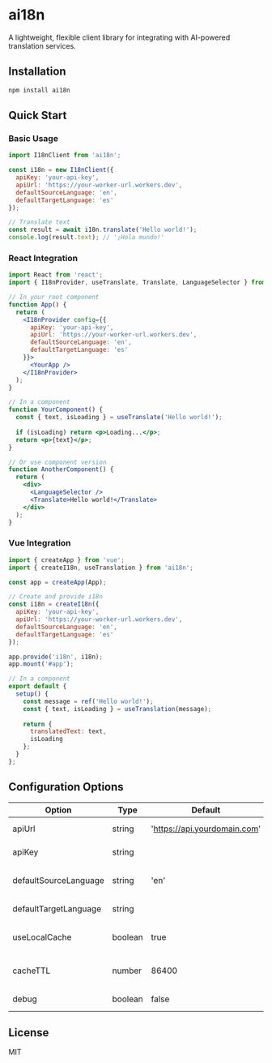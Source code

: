 # ai18n

A lightweight, flexible client library for integrating with AI-powered translation services.

## Installation

```bash
npm install ai18n
```

## Quick Start

### Basic Usage

```javascript
import I18nClient from 'ai18n';

const i18n = new I18nClient({
  apiKey: 'your-api-key', 
  apiUrl: 'https://your-worker-url.workers.dev',
  defaultSourceLanguage: 'en',
  defaultTargetLanguage: 'es'
});

// Translate text
const result = await i18n.translate('Hello world!');
console.log(result.text); // '¡Hola mundo!'
```

### React Integration

```jsx
import React from 'react';
import { I18nProvider, useTranslate, Translate, LanguageSelector } from 'ai18n';

// In your root component
function App() {
  return (
    <I18nProvider config={{
      apiKey: 'your-api-key',
      apiUrl: 'https://your-worker-url.workers.dev',
      defaultSourceLanguage: 'en',
      defaultTargetLanguage: 'es'
    }}>
      <YourApp />
    </I18nProvider>
  );
}

// In a component
function YourComponent() {
  const { text, isLoading } = useTranslate('Hello world!');
  
  if (isLoading) return <p>Loading...</p>;
  return <p>{text}</p>;
}

// Or use component version
function AnotherComponent() {
  return (
    <div>
      <LanguageSelector />
      <Translate>Hello world!</Translate>
    </div>
  );
}
```

### Vue Integration

```javascript
import { createApp } from 'vue';
import { createI18n, useTranslation } from 'ai18n';

const app = createApp(App);

// Create and provide i18n
const i18n = createI18n({
  apiKey: 'your-api-key',
  apiUrl: 'https://your-worker-url.workers.dev',
  defaultSourceLanguage: 'en',
  defaultTargetLanguage: 'es'
});

app.provide('i18n', i18n);
app.mount('#app');

// In a component
export default {
  setup() {
    const message = ref('Hello world!');
    const { text, isLoading } = useTranslation(message);
    
    return {
      translatedText: text,
      isLoading
    };
  }
};
```

## Configuration Options

| Option                | Type    | Default                      | Description                   |
| --------------------- | ------- | ---------------------------- | ----------------------------- |
| apiUrl                | string  | 'https://api.yourdomain.com' | API endpoint URL              |
| apiKey                | string  |                              | API key for authentication    |
| defaultSourceLanguage | string  | 'en'                         | Default source language       |
| defaultTargetLanguage | string  |                              | Default target language       |
| useLocalCache         | boolean | true                         | Enable local storage caching  |
| cacheTTL              | number  | 86400                        | Cache time to live in seconds |
| debug                 | boolean | false                        | Enable debug logging          |

## License

MIT